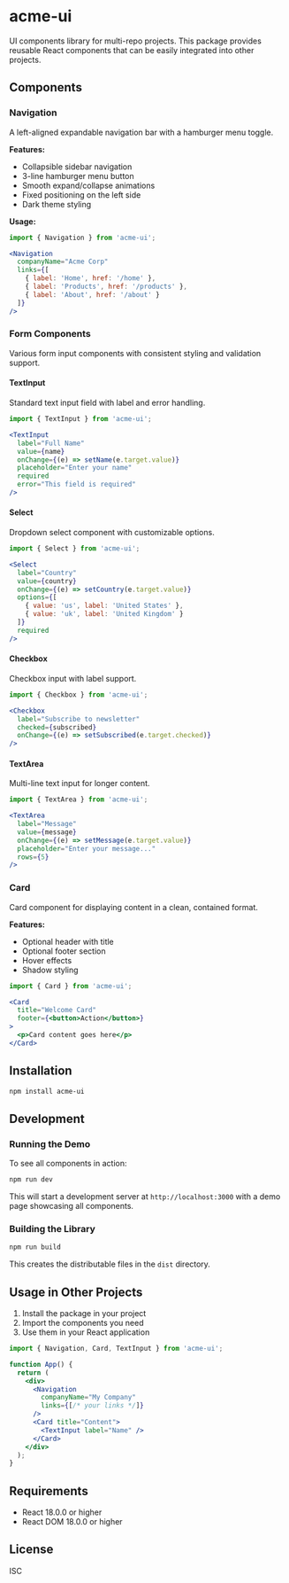 # acme-ui

UI components library for multi-repo projects. This package provides reusable React components that can be easily integrated into other projects.

## Components

### Navigation
A left-aligned expandable navigation bar with a hamburger menu toggle.

**Features:**
- Collapsible sidebar navigation
- 3-line hamburger menu button
- Smooth expand/collapse animations
- Fixed positioning on the left side
- Dark theme styling

**Usage:**
```jsx
import { Navigation } from 'acme-ui';

<Navigation 
  companyName="Acme Corp" 
  links={[
    { label: 'Home', href: '/home' },
    { label: 'Products', href: '/products' },
    { label: 'About', href: '/about' }
  ]} 
/>
```

### Form Components
Various form input components with consistent styling and validation support.

#### TextInput
Standard text input field with label and error handling.

```jsx
import { TextInput } from 'acme-ui';

<TextInput
  label="Full Name"
  value={name}
  onChange={(e) => setName(e.target.value)}
  placeholder="Enter your name"
  required
  error="This field is required"
/>
```

#### Select
Dropdown select component with customizable options.

```jsx
import { Select } from 'acme-ui';

<Select
  label="Country"
  value={country}
  onChange={(e) => setCountry(e.target.value)}
  options={[
    { value: 'us', label: 'United States' },
    { value: 'uk', label: 'United Kingdom' }
  ]}
  required
/>
```

#### Checkbox
Checkbox input with label support.

```jsx
import { Checkbox } from 'acme-ui';

<Checkbox
  label="Subscribe to newsletter"
  checked={subscribed}
  onChange={(e) => setSubscribed(e.target.checked)}
/>
```

#### TextArea
Multi-line text input for longer content.

```jsx
import { TextArea } from 'acme-ui';

<TextArea
  label="Message"
  value={message}
  onChange={(e) => setMessage(e.target.value)}
  placeholder="Enter your message..."
  rows={5}
/>
```

### Card
Card component for displaying content in a clean, contained format.

**Features:**
- Optional header with title
- Optional footer section
- Hover effects
- Shadow styling

```jsx
import { Card } from 'acme-ui';

<Card 
  title="Welcome Card"
  footer={<button>Action</button>}
>
  <p>Card content goes here</p>
</Card>
```

## Installation

```bash
npm install acme-ui
```

## Development

### Running the Demo
To see all components in action:

```bash
npm run dev
```

This will start a development server at `http://localhost:3000` with a demo page showcasing all components.

### Building the Library

```bash
npm run build
```

This creates the distributable files in the `dist` directory.

## Usage in Other Projects

1. Install the package in your project
2. Import the components you need
3. Use them in your React application

```jsx
import { Navigation, Card, TextInput } from 'acme-ui';

function App() {
  return (
    <div>
      <Navigation 
        companyName="My Company" 
        links={[/* your links */]} 
      />
      <Card title="Content">
        <TextInput label="Name" />
      </Card>
    </div>
  );
}
```

## Requirements

- React 18.0.0 or higher
- React DOM 18.0.0 or higher

## License

ISC
